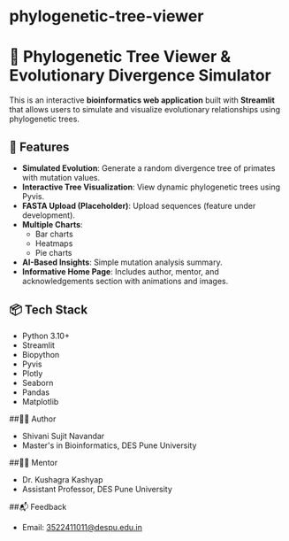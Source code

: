 # phylogenetic-tree-viewer
# 🧬 Phylogenetic Tree Viewer & Evolutionary Divergence Simulator

This is an interactive **bioinformatics web application** built with **Streamlit** that allows users to simulate and visualize evolutionary relationships using phylogenetic trees.

## 🌿 Features

- **Simulated Evolution**: Generate a random divergence tree of primates with mutation values.
- **Interactive Tree Visualization**: View dynamic phylogenetic trees using Pyvis.
- **FASTA Upload (Placeholder)**: Upload sequences (feature under development).
- **Multiple Charts**:
  - Bar charts
  - Heatmaps
  - Pie charts
- **AI-Based Insights**: Simple mutation analysis summary.
- **Informative Home Page**: Includes author, mentor, and acknowledgements section with animations and images.

## 📦 Tech Stack

- Python 3.10+
- Streamlit
- Biopython
- Pyvis
- Plotly
- Seaborn
- Pandas
- Matplotlib

##👩‍🔬 Author

- Shivani Sujit Navandar
- Master's in Bioinformatics, DES Pune University


##👨‍🏫 Mentor

- Dr. Kushagra Kashyap
- Assistant Professor, DES Pune University


##📬 Feedback

- Email: 3522411011@despu.edu.in
